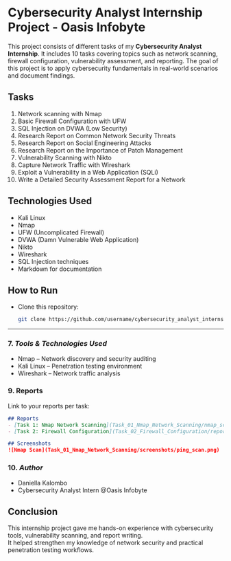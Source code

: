 # Cybersecurity Analyst Internship Project - Oasis Infobyte

This project consists of different tasks of my **Cybersecurity Analyst Internship**. It includes 10 tasks covering topics such as network scanning, firewall configuration, vulnerability assessment, and reporting. The goal of this project is to apply cybersecurity fundamentals in real-world scenarios and document findings.  

## Tasks
1. Network scanning with Nmap  
2. Basic Firewall Configuration with UFW  
3. SQL Injection on DVWA (Low Security)  
4. Research Report on Common Network Security Threats  
5. Research Report on Social Engineering Attacks  
6. Research Report on the Importance of Patch Management  
7. Vulnerability Scanning with Nikto  
8. Capture Network Traffic with Wireshark  
9. Exploit a Vulnerability in a Web Application (SQLi)  
10. Write a Detailed Security Assessment Report for a Network  

## Technologies Used
- Kali Linux  
- Nmap  
- UFW (Uncomplicated Firewall)  
- DVWA (Damn Vulnerable Web Application)  
- Nikto  
- Wireshark  
- SQL Injection techniques  
- Markdown for documentation  

## How to Run
- Clone this repository:  
  ```bash
  git clone https://github.com/username/cybersecurity_analyst_internship_oasis_infobyte.git


---

### 7. ***Tools & Technologies Used***
- Nmap – Network discovery and security auditing
- Kali Linux – Penetration testing environment
- Wireshark – Network traffic analysis

### 9. **Reports**
Link to your reports per task:  
```markdown
## Reports
- [Task 1: Nmap Network Scanning](Task_01_Nmap_Network_Scanning/nmap_scan_results.md)  
- [Task 2: Firewall Configuration](Task_02_Firewall_Configuration/report.md)  

## Screenshots
![Nmap Scan](Task_01_Nmap_Network_Scanning/screenshots/ping_scan.png)
```

### 10. ***Author***
- Daniella Kalombo
- Cybersecurity Analyst Intern @Oasis Infobyte


## Conclusion
This internship project gave me hands-on experience with cybersecurity tools, vulnerability scanning, and report writing.  
It helped strengthen my knowledge of network security and practical penetration testing workflows.  
